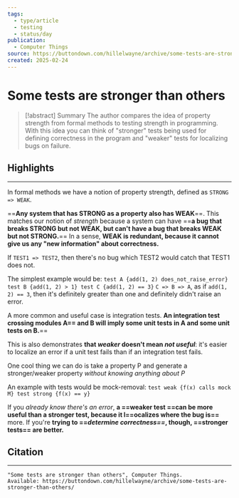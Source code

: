 ```yaml
---
tags:
  - type/article
  - testing
  - status/day
publication:
  - Computer Things
source: https://buttondown.com/hillelwayne/archive/some-tests-are-stronger-than-others/
created: 2025-02-24
---
```

# Some tests are stronger than others

> [!abstract] Summary
> The author compares the idea of property strength from formal methods to testing strength in programming. With this idea you can think of "stronger" tests being used for defining correctness in the program and "weaker" tests for localizing bugs on failure.
## Highlights
---
In formal methods we have a notion of property strength, defined as `STRONG => WEAK`.

==**Any system that has STRONG as a property also has WEAK**==. This matches our notion of _strength_ because a system can have ==**a bug that breaks STRONG but not WEAK, but can't have a bug that breaks WEAK but not STRONG.**== In a sense, **WEAK is redundant, because it cannot give us any "new information" about correctness.**

If `TEST1 => TEST2`, then there's no bug which TEST2 would catch that TEST1 does not.

The simplest example would be: 
`test A {add(1, 2) does_not_raise_error} test B {add(1, 2) > 1} test C {add(1, 2) == 3}`
`C => B => A`, as if `add(1, 2) == 3`, then it's definitely greater than one and definitely didn't raise an error.

A more common and useful case is integration tests. **An integration test crossing modules A== and B will imply some unit tests in A and some unit tests on B.**==

This is also demonstrates **that _weaker_ doesn't mean _not useful_**: it's easier to localize an error if a unit test fails than if an integration test fails.

One cool thing we can do is take a property P and generate a stronger/weaker property _without knowing anything about P_

An example with tests would be mock-removal:
`test weak {f(x) calls mock M} test strong {f(x) == y}`

If you _already know there's an error_, **a ==weaker test ==can be more useful than a stronger test, because it l==ocalizes where the bug is==** more. If you're **trying to ==_determine correctness==_, though, ==stronger tests== are better.**
## Citation
---
```
"Some tests are stronger than others", Computer Things.
Available: https://buttondown.com/hillelwayne/archive/some-tests-are-stronger-than-others/
```